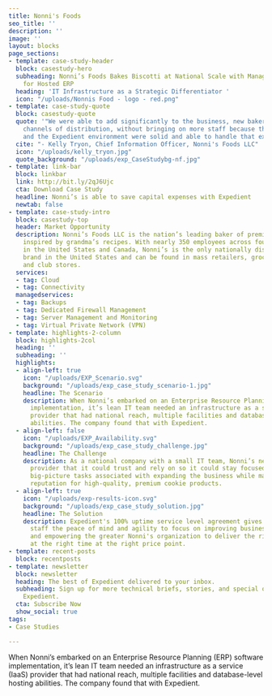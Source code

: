 ```yaml
---
title: Nonni's Foods
seo_title: ''
description: ''
image: ''
layout: blocks
page_sections:
- template: case-study-header
  block: casestudy-hero
  subheading: Nonni’s Foods Bakes Biscotti at National Scale with Managed Infrastructure
    for Hosted ERP
  heading: 'IT Infrastructure as a Strategic Differentiator '
  icon: "/uploads/Nonnis Food - logo - red.png"
- template: case-study-quote
  block: casestudy-quote
  quote: '"We were able to add significantly to the business, new bakeries and additional
    channels of distribution, without bringing on more staff because the new ERP tool
    and the Expedient environment were solid and able to handle that extra capacity."'
  cite: "- Kelly Tryon, Chief Information Officer, Nonni's Foods LLC"
  icon: "/uploads/kelly_tryon.jpg"
  quote_background: "/uploads/exp_CaseStudybg-nf.jpg"
- template: link-bar
  block: linkbar
  link: http://bit.ly/2qJ6Ujc
  cta: Download Case Study
  headline: Nonni’s is able to save capital expenses with Expedient
  newtab: false
- template: case-study-intro
  block: casestudy-top
  header: Market Opportunity
  description: Nonni’s Foods LLC is the nation’s leading baker of premium biscotti,
    inspired by grandma’s recipes. With nearly 350 employees across four facilities
    in the United States and Canada, Nonni’s is the only nationally distributed biscotti
    brand in the United States and can be found in mass retailers, grocery stores
    and club stores.
  services:
  - tag: Cloud
  - tag: Connectivity
  managedservices:
  - tag: Backups
  - tag: Dedicated Firewall Management
  - tag: Server Management and Monitoring
  - tag: Virtual Private Network (VPN)
- template: highlights-2-column
  block: highlights-2col
  heading: ''
  subheading: ''
  highlights:
  - align-left: true
    icon: "/uploads/EXP_Scenario.svg"
    background: "/uploads/exp_case_study_scenario-1.jpg"
    headline: The Scenario
    description: When Nonni’s embarked on an Enterprise Resource Planning (ERP) software
      implementation, it’s lean IT team needed an infrastructure as a service (IaaS)
      provider that had national reach, multiple facilities and database-level hosting
      abilities. The company found that with Expedient.
  - align-left: false
    icon: "/uploads/EXP_Availability.svg"
    background: "/uploads/exp_case_study_challenge.jpg"
    headline: The Challenge
    description: As a national company with a small IT team, Nonni’s needed a hosting
      provider that it could trust and rely on so it could stay focused on the important,
      big-picture tasks associated with expanding the business while maintaining its
      reputation for high-quality, premium cookie products.
  - align-left: true
    icon: "/uploads/exp-results-icon.svg"
    background: "/uploads/exp_case_study_solution.jpg"
    headline: The Solution
    description: Expedient's 100% uptime service level agreement gives Nonni's IT
      staff the peace of mind and agility to focus on improving business processes
      and empowering the greater Nonni's organization to deliver the right product
      at the right time at the right price point.
- template: recent-posts
  block: recentposts
- template: newsletter
  block: newsletter
  heading: The best of Expedient delivered to your inbox.
  subheading: Sign up for more technical briefs, stories, and special offers from
    Expedient.
  cta: Subscribe Now
  show_social: true
tags:
- Case Studies

---
```

When Nonni’s embarked on an Enterprise Resource Planning (ERP) software implementation, it’s lean IT team needed an infrastructure as a service (IaaS) provider that had national reach, multiple facilities and database-level hosting abilities. The company found that with Expedient.